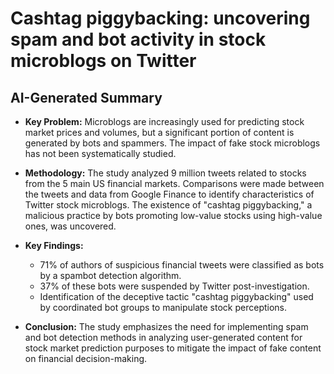 # Cashtag piggybacking: uncovering spam and bot activity in stock   microblogs on Twitter

## AI-Generated Summary

- **Key Problem:**
  Microblogs are increasingly used for predicting stock market prices and volumes, but a significant portion of content is generated by bots and spammers. The impact of fake stock microblogs has not been systematically studied.

- **Methodology:**
  The study analyzed 9 million tweets related to stocks from the 5 main US financial markets. Comparisons were made between the tweets and data from Google Finance to identify characteristics of Twitter stock microblogs. The existence of "cashtag piggybacking," a malicious practice by bots promoting low-value stocks using high-value ones, was uncovered.

- **Key Findings:**
  - 71% of authors of suspicious financial tweets were classified as bots by a spambot detection algorithm.
  - 37% of these bots were suspended by Twitter post-investigation.
  - Identification of the deceptive tactic "cashtag piggybacking" used by coordinated bot groups to manipulate stock perceptions.
  
- **Conclusion:**
  The study emphasizes the need for implementing spam and bot detection methods in analyzing user-generated content for stock market prediction purposes to mitigate the impact of fake content on financial decision-making.